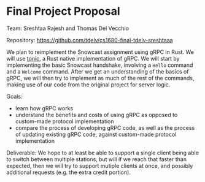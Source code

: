 # Final Project Proposal

<!-- Write up a brief description of the project you want to
implement and submit it on Gradescope. Your proposal writeup need not be more than a couple
of paragraphs: just describe what you’re thinking of doing, what you hope to achieve as a final
deliverable, and how you intend to get started. -->

Team: Sreshtaa Rajesh and Thomas Del Vecchio

Repository: https://github.com/tdelv/cs1680-final-tdelv-sreshtaaa

We plan to reimplement the Snowcast assignment using gRPC in Rust. We will use [tonic](https://github.com/hyperium/tonic), a Rust native implementation of gRPC. We will start by implementing the basic Snowcast handshake, involving a `Hello` command and a `Welcome` command. After we get an understanding of the basics of gRPC, we will then try to implement as much of the rest of the commands, making use of our code from the original project for server logic.

Goals:
- learn how gRPC works
- understand the benefits and costs of using gRPC as opposed to custom-made protocol implementation
- compare the process of developing gRPC code, as well as the process of updating existing gRPC code, against custom-made protocol implementation

Deliverable: We hope to at least be able to support a single client being able to switch between multiple stations, but will if we reach that faster than expected, then we will try to support mutiple clients at once, and possibly additional requests (e.g. the extra credit portion).


